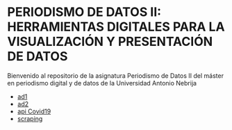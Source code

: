 # PERIODISMO DE DATOS II: HERRAMIENTAS DIGITALES PARA LA VISUALIZACIÓN Y PRESENTACIÓN DE DATOS

Bienvenido al repositorio de la asignatura Periodismo de Datos II del máster en periodismo digital y de datos de la Universidad Antonio Nebrija

- [ad1](https://nebrijas.github.io/Periodismodedatos_juancamilobohorquez/ad1.html)
- [ad2](https://nebrijas.github.io/Periodismodedatos_juancamilobohorquez/ad2.html)
- [api Covid19](https://nebrijas.github.io/Periodismodedatos_juancamilobohorquez/api-covid19-pandas-plot.html)
- [scraping](https://nebrijas.github.io/Periodismodedatos_juancamilobohorquez/scraping.html)
